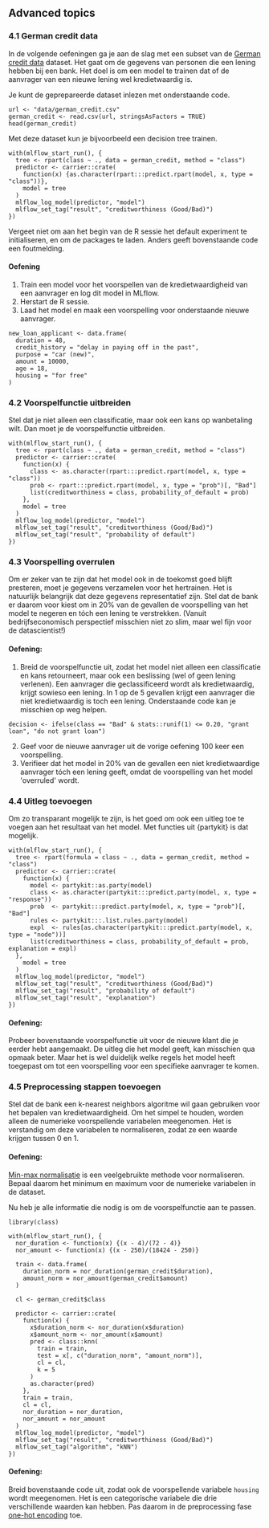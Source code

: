 ## Advanced topics

### 4.1 German credit data

In de volgende oefeningen ga je aan de slag met een subset van de [German credit data](https://archive.ics.uci.edu/ml/datasets/statlog+(german+credit+data)) dataset. Het gaat om de gegevens van personen die een lening hebben bij een bank. Het doel is om een model te trainen dat of de aanvrager van een nieuwe lening wel kredietwaardig is.

Je kunt de geprepareerde dataset inlezen met onderstaande code.

```
url <- "data/german_credit.csv"
german_credit <- read.csv(url, stringsAsFactors = TRUE) 
head(german_credit)
```
Met deze dataset kun je bijvoorbeeld een decision tree trainen.

```
with(mlflow_start_run(), {
  tree <- rpart(class ~ ., data = german_credit, method = "class")
  predictor <- carrier::crate(
    function(x) {as.character(rpart:::predict.rpart(model, x, type = "class"))},
    model = tree
  )
  mlflow_log_model(predictor, "model")
  mlflow_set_tag("result", "creditworthiness (Good/Bad)")
})
```

Vergeet niet om aan het begin van de R sessie het default experiment te initialiseren, en om de packages te laden. Anders geeft bovenstaande code een foutmelding. 

#### Oefening
1. Train een model voor het voorspellen van de kredietwaardigheid van een aanvrager en log dit model in MLflow.
2. Herstart de R sessie.
4. Laad het model en maak een voorspelling voor onderstaande nieuwe aanvrager.
```
new_loan_applicant <- data.frame(
  duration = 48,
  credit_history = "delay in paying off in the past",
  purpose = "car (new)",
  amount = 10000,
  age = 18,
  housing = "for free"
)
```

### 4.2 Voorspelfunctie uitbreiden

Stel dat je niet alleen een classificatie, maar ook een kans op wanbetaling wilt. Dan moet je de voorspelfunctie uitbreiden.

```
with(mlflow_start_run(), {
  tree <- rpart(class ~ ., data = german_credit, method = "class")
  predictor <- carrier::crate(
    function(x) {
      class <- as.character(rpart:::predict.rpart(model, x, type = "class"))
      prob <- rpart:::predict.rpart(model, x, type = "prob")[, "Bad"]
      list(creditworthiness = class, probability_of_default = prob)
    },
    model = tree
  )
  mlflow_log_model(predictor, "model")
  mlflow_set_tag("result", "creditworthiness (Good/Bad)")
  mlflow_set_tag("result", "probability of default")
})
```

### 4.3 Voorspelling overrulen

Om er zeker van te zijn dat het model ook in de toekomst goed blijft presteren, moet je gegevens verzamelen voor het hertrainen. Het is natuurlijk belangrijk dat deze gegevens representatief zijn. Stel dat de bank er daarom voor kiest om in 20% van de gevallen de voorspelling van het model te negeren en t&oacute;ch een lening te verstrekken. 
(Vanuit bedrijfseconomisch perspectief misschien niet zo slim, maar wel fijn voor de datascientist!)

#### Oefening:
1. Breid de voorspelfunctie uit, zodat het model niet alleen een classificatie en kans retourneert, maar ook een beslissing (wel of geen lening verlenen). Een aanvrager die geclassificeerd wordt als kredietwaardig, krijgt sowieso een lening. In 1 op de 5 gevallen krijgt een aanvrager die niet kredietwaardig is toch een lening. Onderstaande code kan je misschien op weg helpen.

```
decision <- ifelse(class == "Bad" & stats::runif(1) <= 0.20, "grant loan", "do not grant loan")
```
2. Geef voor de nieuwe aanvrager uit de vorige oefening 100 keer een voorspelling.
3. Verifieer dat het model in 20% van de gevallen een niet kredietwaardige aanvrager t&oacute;ch een lening geeft, omdat de voorspelling van het model 'overruled' wordt.

### 4.4 Uitleg toevoegen 

Om zo transparant mogelijk te zijn, is het goed om ook een uitleg toe te voegen aan het resultaat van het model. Met functies uit {partykit} is dat mogelijk.

```
with(mlflow_start_run(), {
  tree <- rpart(formula = class ~ ., data = german_credit, method = "class") 
  predictor <- carrier::crate(
    function(x) {
      model <- partykit::as.party(model)
      class <- as.character(partykit:::predict.party(model, x, type = "response"))
      prob  <- partykit:::predict.party(model, x, type = "prob")[, "Bad"]
      rules <- partykit:::.list.rules.party(model)
      expl  <- rules[as.character(partykit:::predict.party(model, x, type = "node"))]
      list(creditworthiness = class, probability_of_default = prob, explanation = expl)           
  }, 
    model = tree
  )
  mlflow_log_model(predictor, "model")
  mlflow_set_tag("result", "creditworthiness (Good/Bad)")
  mlflow_set_tag("result", "probability of default")
  mlflow_set_tag("result", "explanation")
})
```

#### Oefening:
Probeer bovenstaande voorspelfunctie uit voor de nieuwe klant die je eerder hebt aangemaakt. De uitleg die het model geeft, kan misschien qua opmaak beter. Maar het is wel duidelijk welke regels het model heeft toegepast om tot een voorspelling voor een specifieke aanvrager te komen.

### 4.5 Preprocessing stappen toevoegen

Stel dat de bank een k-nearest neighbors algoritme wil gaan gebruiken voor het bepalen van kredietwaardigheid. Om het simpel te houden, worden alleen de numerieke voorspellende variabelen meegenomen. Het is verstandig om deze variabelen te normaliseren, zodat ze een waarde krijgen tussen 0 en 1.

#### Oefening:
[Min-max normalisatie](https://www.codecademy.com/articles/normalization) is een veelgebruikte methode voor normaliseren. Bepaal daarom het minimum en maximum voor de numerieke variabelen in de dataset.

Nu heb je alle informatie die nodig is om de voorspelfunctie aan te passen.

```
library(class)

with(mlflow_start_run(), {  
  nor_duration <- function(x) {(x - 4)/(72 - 4)}
  nor_amount <- function(x) {(x - 250)/(18424 - 250)}
  
  train <- data.frame(
    duration_norm = nor_duration(german_credit$duration),
    amount_norm = nor_amount(german_credit$amount)
  )

  cl <- german_credit$class

  predictor <- carrier::crate(
    function(x) {
      x$duration_norm <- nor_duration(x$duration)
      x$amount_norm <- nor_amount(x$amount)
      pred <- class::knn(
        train = train, 
        test = x[, c("duration_norm", "amount_norm")],
        cl = cl,
        k = 5
      )
      as.character(pred)
    },
    train = train,
    cl = cl,
    nor_duration = nor_duration,
    nor_amount = nor_amount
  )  
  mlflow_log_model(predictor, "model")
  mlflow_set_tag("result", "creditworthiness (Good/Bad)")
  mlflow_set_tag("algorithm", "kNN")
})
```

#### Oefening:
Breid bovenstaande code uit, zodat ook de voorspellende variabele `housing` wordt meegenomen. Het is een categorische variabele die drie verschillende waarden kan hebben. Pas daarom in de preprocessing fase [one-hot encoding](https://machinelearningmastery.com/why-one-hot-encode-data-in-machine-learning/) toe.
